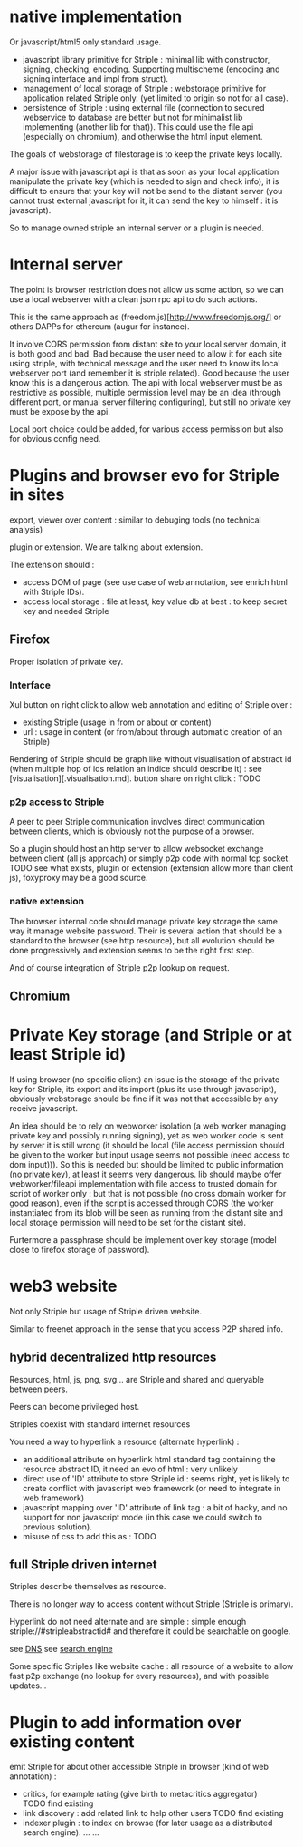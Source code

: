 [hm]: # (+++)
[hm]: # (date = "2015-05-30T12:43:26+01:00")
[hm]: # (update = "2015-11-06T12:43:26+01:00")
[hm]: # (updatecontent = "internal server")
[hm]: # (draft = true)
[hm]: # (title = "Js striple on browser")
[hm]: # (categories = ["Striple","Design"])
[hm]: # (tags = ["browser","js","client","web"])
[hm]: # (+++)


# native implementation

Or javascript/html5 only standard usage.

- javascript library primitive for Striple : minimal lib with constructor, signing, checking, encoding. Supporting multischeme (encoding and signing interface and impl from struct).
- management of local storage of Striple : webstorage primitive for application related Striple only. (yet limited to origin so not for all case).
- persistence of Striple : using external file (connection to secured webservice to database are better but not for minimalist lib implementing (another lib for that)). This could use the file api (especially on chromium), and otherwise the html input element.

The goals of webstorage of filestorage is to keep the private keys locally. 

A major issue with javascript api is that as soon as your local application manipulate the private key (which is needed to sign and check info), it is difficult to ensure that your key will not be send to the distant server (you cannot trust external javascript for it, it can send the key to himself : it is javascript).

So to manage owned striple an internal server or a plugin is needed.

# Internal server

The point is browser restriction does not allow us some action, so we can use a local webserver with a clean json rpc api to do such actions.

This is the same approach as (freedom.js)[http://www.freedomjs.org/] or others DAPPs for ethereum (augur for instance).

It involve CORS permission from distant site to your local server domain, it is both good and bad.
Bad because the user need to allow it for each site using striple, with technical message and the user need to know its local webserver port (and remember it is striple related). 
Good because the user know this is a dangerous action.
The api with local webserver must be as restrictive as possible, multiple permission level may be an idea (through different port, or manual server filtering configuring), but still no private key must be expose by the api.

Local port choice could be added, for various access permission but also for obvious config need.

# Plugins and browser evo for Striple in sites

export, viewer over content : similar to debuging tools (no technical analysis)

plugin or extension. We are talking about extension.

The extension should :
- access DOM of page (see use case of web annotation, see enrich html with Striple IDs).
- access local storage : file at least, key value db at best : to keep secret key and needed Striple



## Firefox

Proper isolation of private key.


### Interface

Xul button on right click to allow web annotation and editing of Striple over :
  - existing Striple (usage in from or about or content)
  - url : usage in content (or from/about through automatic creation of an Striple)

Rendering of Striple should be graph like without visualisation of abstract id (when multiple hop of ids relation an indice should describe it) : see [visualisation][.visualisation.md]. 
button share on right click : TODO


### p2p access to Striple

A peer to peer Striple communication involves direct communication between clients, which is obviously not the purpose of a browser.

So a plugin should host an http server to allow websocket exchange between client (all js approach) or simply p2p code with normal tcp socket.
TODO see what exists, plugin or extension (extension allow more than client js), foxyproxy may be a good source.

### native extension

The browser internal code should manage private key storage the same way it manage website password.
Their is several action that should be a standard to the browser (see http resource), but all evolution should be done progressively and extension seems to be the right first step.

And of course integration of Striple p2p lookup on request.

## Chromium

# Private Key storage (and Striple or at least Striple id)

If using browser (no specific client) an issue is the storage of the private key for Striple, its export and its import (plus its use through javascript), obviously webstorage should be fine if it was not that accessible by any receive javascript.

An idea should be to rely on webworker isolation (a web worker managing private key and possibly running signing), yet as web worker code is sent by server it is still wrong (it should be local (file access permission should be given to the worker but input usage seems not possible (need access to dom input))).
So this is needed but should be limited to public information (no private key), at least it seems very dangerous.
lib should maybe offer webworker/fileapi implementation with file access to trusted domain for script of worker only : but that is not possible (no cross domain worker for good reason), even if the script is accessed through CORS (the worker instantiated from its blob will be seen as running from the distant site and local storage permission will need to be set for the distant site).

Furtermore a passphrase should be implement over key storage (model close to firefox storage of password).

# web3 website

Not only Striple but usage of Striple driven website.

Similar to freenet approach in the sense that you access P2P shared info.

## hybrid decentralized http resources

Resources, html, js, png, svg... are Striple and shared and queryable between peers.

Peers can become privileged host.

Striples coexist with standard internet resources

You need a way to hyperlink a resource (alternate hyperlink) : 
  - an additional attribute on hyperlink html standard tag containing the resource abstract ID, it need an evo of html : very unlikely
  - direct use of 'ID' attribute to store Striple id : seems right, yet is likely to create conflict with javascript web framework (or need to integrate in web framework)
  - javascript mapping over 'ID' attribute of link tag : a bit of hacky, and no support for non javascript mode (in this case we could switch to previous solution).
  - misuse of css to add this as : TODO

## full Striple driven internet

Striples describe themselves as resource.

There is no longer way to access content without Striple (Striple is primary).

Hyperlink do not need alternate and are simple : simple enough striple://#stripleabstractid# and therefore it could be searchable on google.


see [DNS](./dns.md) see [search engine](./searchengine.md)

Some specific Striples like website cache : all resource of a website to allow fast p2p exchange (no lookup for every resources), and with possible updates...


# Plugin to add information over existing content

emit Striple for about other accessible Striple in browser (kind of web annotation) :
 - critics, for example rating (give birth to metacritics aggregator)
 TODO find existing
 - link discovery : add related link to help other users
 TODO find existing
 - indexer plugin : to index on browse (for later usage as a distributed search engine).
 ...
 ...

